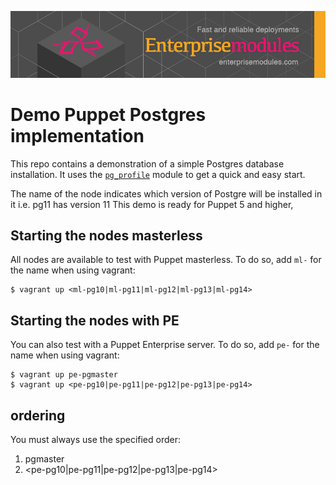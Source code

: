 [![Enterprise Modules](https://raw.githubusercontent.com/enterprisemodules/public_images/master/banner1.jpg)](https://www.enterprisemodules.com)
# Demo Puppet Postgres implementation

This repo contains a demonstration of a simple Postgres database installation. It uses the [`pg_profile`](https://forge.puppet.com/enterprisemodules/pg_profile) module to get a quick and easy start.

The name of the node indicates which version of Postgre will be installed in it i.e. pg11 has version 11 This demo is ready for Puppet 5 and higher,

## Starting the nodes masterless

All nodes are available to test with Puppet masterless. To do so, add `ml-` for the name when using vagrant:

```
$ vagrant up <ml-pg10|ml-pg11|ml-pg12|ml-pg13|ml-pg14>
```

## Starting the nodes with PE

You can also test with a Puppet Enterprise server. To do so, add `pe-` for the name when using vagrant:

```
$ vagrant up pe-pgmaster
$ vagrant up <pe-pg10|pe-pg11|pe-pg12|pe-pg13|pe-pg14>
```

## ordering

You must always use the specified order:

1. pgmaster
2. <pe-pg10|pe-pg11|pe-pg12|pe-pg13|pe-pg14>

